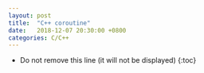 ```yaml
---
layout: post
title:  "C++ coroutine"
date:   2018-12-07 20:30:00 +0800
categories: C/C++
---
```


* Do not remove this line (it will not be displayed)
{:toc}





